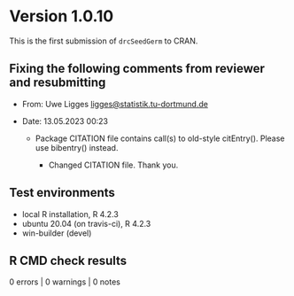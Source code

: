 # Version 1.0.10

This is the first submission of `drcSeedGerm` to CRAN.

## Fixing the following comments from reviewer and resubmitting

* From: Uwe Ligges <ligges@statistik.tu-dortmund.de>
* Date: 13.05.2023 00:23

  - Package CITATION file contains call(s) to old-style citEntry().  Please use bibentry() instead.

    * Changed CITATION file. Thank you.

## Test environments

* local R installation, R 4.2.3
* ubuntu 20.04 (on travis-ci), R 4.2.3
* win-builder (devel)

## R CMD check results

0 errors  | 0 warnings  | 0 notes 

